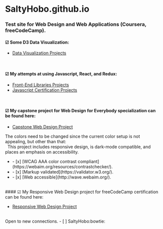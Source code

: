 # SaltyHobo.github.io
### Test site for Web Design and Web Applications (Coursera, freeCodeCamp).

#### &#9745; Some D3 Data Visualization:
<ul>
  <li>
    <a href="https://saltyhobo.github.io/freecodecamp/data-visualization/">Data Visualization Projects</a>
  </li>
</ul>  
<br/>

#### &#9745; My attempts at using Javascript, React, and Redux:
<ul>
  <li>
    <a href="https://saltyhobo.github.io/freecodecamp/front-end-lib/">Front-End Libraries Projects</a>
  </li>
  <li>
    <a href="https://SaltyHobo.github.io/freecodecamp/javascript-certification/">Javascript Certification Projects</a>
  </li>
</ul>
<br/>

#### &#9745; My capstone project for Web Design for Everybody specialization can be found here:
<ul>
  <li>
    <a href="https://saltyhobo.github.io/capstone/index.html">Capstone Web Design Project</a>
  </li>
</ul>
The colors need to be changed since the current color setup is not appealing, but other than that:
<br/>
&nbsp; This project includes responsive design, is dark-mode compatible, and places an emphasis on accessibility.
<ul>
  <li> - [x] [WCAG AAA color contrast compliant](https://webaim.org/resources/contrastchecker/). </li>
  <li> - [x] [Markup validated](https://validator.w3.org/). </li>
  <li> - [x] [Web accessible](http://wave.webaim.org/). </li>
</ul>
<br/>
#### &#9745; My Responsive Web Design project for freeCodeCamp certification can be found here:
<ul>
  <li>
    <a href="https://saltyhobo.github.io/freecodecamp/portfolio/index.html">Responsive Web Design Project</a>
  </li>
</ul>
<br/>
Open to new connections.
- [ ] SaltyHobo:bowtie:
